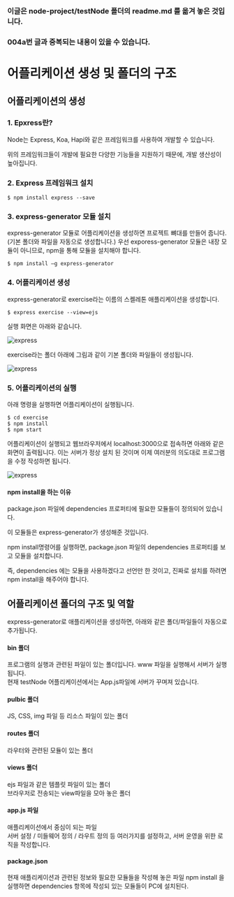 ### 이글은 node-project/testNode 폴더의 readme.md 를 옮겨 놓은 것입니다.

### 004a번 글과 중복되는 내용이 있을 수 있습니다.

# 어플리케이션 생성 및 폴더의 구조

## 어플리케이션의 생성

### 1. Epxress란?

Node는 Express, Koa, Hapi와 같은 프레임워크를 사용하여 개발할 수 있습니다.

위의 프레임워크들이 개발에 필요한 다양한 기능들을 지원하기 때문에, 개발 생산성이 높아집니다.

### 2. Express 프레임워크 설치

    $ npm install express --save

### 3. express-generator 모듈 설치

express-generator 모듈로 어플리케이션을 생성하면 프로젝트 뼈대를 만들어 줍니다.(기본 폴더와 파일을 자동으로 생성합니다.)
우선 exporess-generator 모듈은 내장 모듈이 아니므로, npm을 통해 모듈을 설치해야 합니다.

    $ npm install –g express-generator

### 4. 어플리케이션 생성

express-generator로 exercise라는 이름의 스켈레톤 애플리케이션을 생성합니다.

    $ express exercise --view=ejs

실행 화면은 아래와 같습니다.

![express](./public/images/express_gen.png)

exercise라는 폴더 아래에 그림과 같이 기본 폴더와 파일들이 생성됩니다.

![express](./public/images/basic_folder.png)

### 5. 어플리케이션의 실행

아래 명령을 실행하면 어플리케이션이 실행됩니다.

    $ cd exercise
    $ npm install
    $ npm start

어플리케이션이 실행되고 웹브라우저에서 localhost:3000으로 접속하면 아래와 같은 화면이 출력됩니다. 이는 서버가 정상 설치 된 것이며 이제 여러분의 의도대로 프로그램을 수정 작성하면 됩니다.

![express](./public/images/express_screen.png)

#### npm install을 하는 이유

package.json 파일에 dependencies 프로퍼티에 필요한 모듈들이 정의되어 있습니다.

이 모듈들은 express-generator가 생성해준 것입니다.

npm install명령어를 실행하면, package.json 파일의 dependencies 프로퍼티를 보고 모듈을 설치합니다.

즉, dependencies 에는 모듈을 사용하겠다고 선언만 한 것이고, 진짜로 설치를 하려면 npm install을 해주어야 합니다.

## 어플리케이션 폴더의 구조 및 역할

express-generator로 애플리케이션을 생성하면, 아래와 같은 폴더/파일들이 자동으로 추가됩니다.

#### bin 폴더

프로그램의 실행과 관련된 파일이 있는 폴더입니다.
www 파일을 실행해서 서버가 실행됩니다.  
현재 testNode 어플리케이션에서는 App.js파일에 서버가 꾸며져 있습니다.

#### pulbic 폴더

JS, CSS, img 파일 등 리소스 파일이 있는 폴더

#### routes 폴더

라우터와 관련된 모듈이 있는 폴더

#### views 폴더

ejs 파일과 같은 템플릿 파일이 있는 폴더  
브라우저로 전송되는 view파일을 모아 놓은 폴더

#### app.js 파일

애플리케이션에서 중심이 되는 파일  
서버 설정 / 미들웨어 정의 / 라우트 정의 등 여러가지를 설정하고, 서버 운영을 위한 로직을 작성합니다.

#### package.json

현재 애플리케이션과 관련된 정보와 필요한 모듈들을 작성해 놓은 파일 npm install 을 실행하면 dependencies 항목에 작성되 있는 모듈들이 PC에 설치된다.
